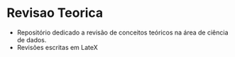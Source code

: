 # Revisao Teorica
- Repositório dedicado a revisão de conceitos teóricos na área de ciência de dados.
- Revisões escritas em LateX
